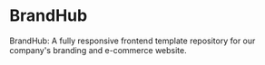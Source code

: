 # BrandHub
BrandHub: A fully responsive frontend template repository for our company's branding and e-commerce website.

